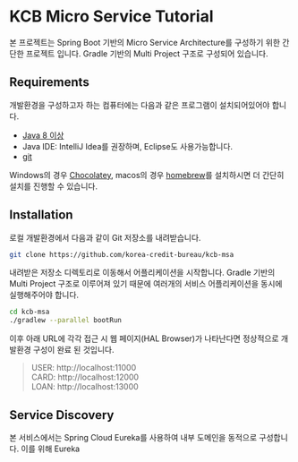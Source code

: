 # KCB Micro Service Tutorial

본 프로젝트는 Spring Boot 기반의 Micro Service Architecture를 구성하기 위한 간단한 프로젝트 입니다. Gradle 기반의 Multi Project 구조로 구성되어 있습니다.

## Requirements

개발환경을 구성하고자 하는 컴퓨터에는 다음과 같은 프로그램이 설치되어있어야 합니다.

- [Java 8 이상](https://www.oracle.com/technetwork/java/javase/downloads/jdk8-downloads-2133151.html)
- Java IDE: IntelliJ Idea를 권장하며, Eclipse도 사용가능합니다.
- [git](https://git-scm.com/downloads)

Windows의 경우 [Chocolatey](https://chocolatey.org), macos의 경우 [homebrew](https://brew.sh/index_ko)를 설치하시면 더 간단히 설치를 진행할 수 있습니다.

## Installation

로컬 개발환경에서 다음과 같이 Git 저장소를 내려받습니다.

```bash
git clone https://github.com/korea-credit-bureau/kcb-msa
```

내려받은 저장소 디렉토리로 이동해서 어플리케이션을 시작합니다. Gradle 기반의 Multi Project 구조로 이루어져 있기 때문에 여러개의 서비스 어플리케이션을 동시에 실행해주어야 합니다.

```bash
cd kcb-msa
./gradlew --parallel bootRun
```
 
이후 아래 URL에 각각 접근 시 웹 페이지(HAL Browser)가 나타난다면 정상적으로 개발환경 구성이 완료 된 것입니다.

> USER: http://localhost:11000  
> CARD: http://localhost:12000  
> LOAN: http://localhost:13000

## Service Discovery

본 서비스에서는 Spring Cloud Eureka를 사용하여 내부 도메인을 동적으로 구성합니다. 이를 위해 Eureka 
